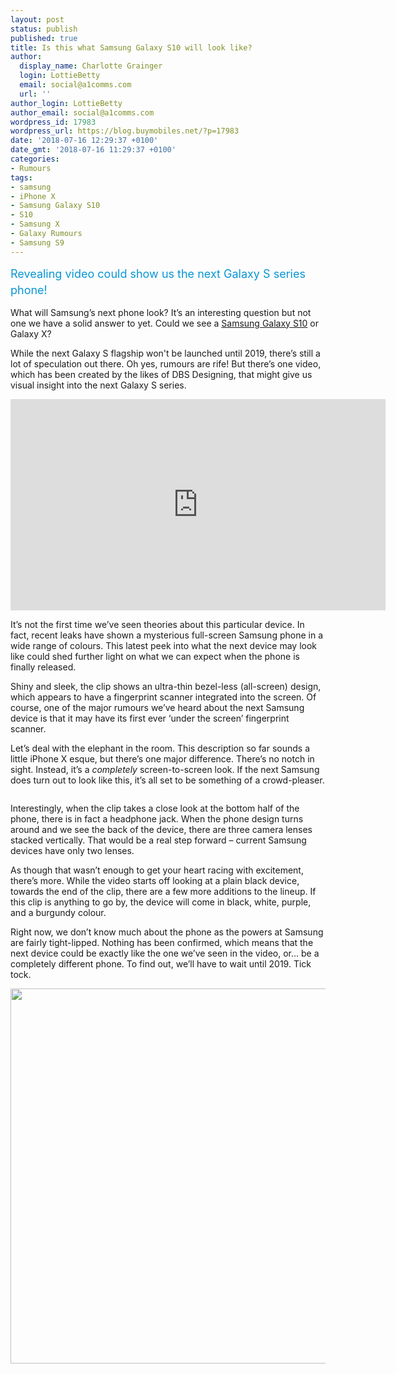 ```yaml
---
layout: post
status: publish
published: true
title: Is this what Samsung Galaxy S10 will look like?
author:
  display_name: Charlotte Grainger
  login: LottieBetty
  email: social@a1comms.com
  url: ''
author_login: LottieBetty
author_email: social@a1comms.com
wordpress_id: 17983
wordpress_url: https://blog.buymobiles.net/?p=17983
date: '2018-07-16 12:29:37 +0100'
date_gmt: '2018-07-16 11:29:37 +0100'
categories:
- Rumours
tags:
- samsung
- iPhone X
- Samsung Galaxy S10
- S10
- Samsung X
- Galaxy Rumours
- Samsung S9
---
```

<p><span class="postStandFirst" style="color: #0896d5; line-height: 26px; font-size: 18px;">Revealing video could show us the next Galaxy S series phone!</span></p>
<p>What will Samsung&rsquo;s next phone look? It&rsquo;s an interesting question but not one we have a solid answer to yet. Could&nbsp;we see a <a href="https://blog.buymobiles.net/rumours/samsung-galaxy-s10-rumours-and-release-date" target="_blank" rel="noopener noreferrer">Samsung Galaxy S10</a> or Galaxy X?</p>
<p>While the next Galaxy S flagship won't be launched until 2019, there&rsquo;s still a lot of speculation out there. Oh yes, rumours are rife! But there&rsquo;s one video, which has been created by the likes of DBS Designing, that might give us visual insight into the next Galaxy S series.</p>
<p><iframe src="https://www.youtube.com/embed/uPZtGMOHofI" width="600" height="338" frameborder="0" allowfullscreen="allowfullscreen"></iframe></p>
<p>It&rsquo;s not the first time we&rsquo;ve seen theories about this particular device. In fact, recent leaks have shown a mysterious full-screen Samsung phone in a wide range of colours. This latest peek into what the next device may look like could shed further light on what we can expect when the phone is finally released.</p>
<p>Shiny and sleek, the clip shows an ultra-thin bezel-less (all-screen) design, which appears to have a fingerprint scanner integrated into the screen. Of course, one of the major rumours we&rsquo;ve heard about the next Samsung device is that it may have its first ever &lsquo;under the screen&rsquo; fingerprint scanner.</p>
<p>Let&rsquo;s deal with the elephant in the room. This description so far sounds a little iPhone X esque, but there&rsquo;s one major difference. There&rsquo;s no notch in sight. Instead, it&rsquo;s a <em>completely </em>screen-to-screen look. If the next Samsung does turn out to look like this, it&rsquo;s all set to be something of a crowd-pleaser.</p>
<p><img class="aligncenter size-full wp-image-17986" src="https://lh3.googleusercontent.com/ALD7-razSADFncuQG3bVPchIVfo36c7Vu5Pa1HRaGUVIoPzRPbUi2ZBUjJEw5e89PcVZUSxjuLd_-A8ooYuFjdQz=s0" alt="" /></p>
<p>Interestingly, when the clip takes a close look at the bottom half of the phone, there is in fact a headphone jack. When the phone design turns around and we see the back of the device, there are three camera lenses stacked vertically. That would be a real step forward &ndash; current Samsung devices have only two lenses.</p>
<p>As though that wasn&rsquo;t enough to get your heart racing with excitement, there&rsquo;s more. While the video starts off looking at a plain black device, towards the end of the clip, there are a few more additions to the lineup. If this clip is anything to go by, the device will come in black, white, purple, and a burgundy colour.</p>
<p>Right now, we don&rsquo;t know much about the phone as the powers at Samsung are fairly tight-lipped. Nothing has been confirmed, which means that the next device could be exactly like the one we&rsquo;ve seen in the video, or... be a completely different phone. To find out, we&rsquo;ll have to wait until 2019. Tick tock.</p>
<p><img class="aligncenter wp-image-16769 size-full" src="https://lh3.googleusercontent.com/Wyaj1qxneBP10ufsYv_KY74vo6YKd9oT5XoLxXeONSjuNvip24Q4Fjxdl3HmtT6bKV-MweIZIKoqQBK9v1xkh4Ui=s0" alt="" width="600" height="600" /></p>
